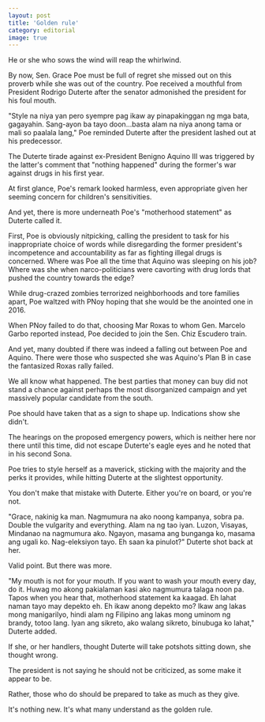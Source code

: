 ```yaml
---
layout: post
title: 'Golden rule'
category: editorial
image: true
---
```


He or she who sows the wind will reap the whirlwind.

By now, Sen. Grace Poe must be full of regret she missed out on this proverb while she was out of the country.
Poe received a mouthful from President Rodrigo Duterte after the senator admonished the president for his foul mouth.

"Style na niya yan pero syempre pag ikaw ay pinapakinggan ng mga bata, gagayahin. Sang-ayon ba tayo doon...basta alam na niya anong tama or mali so paalala lang," Poe reminded Duterte after the president lashed out at his predecessor.

The Duterte tirade against ex-President Benigno Aquino III was triggered by the latter's comment that "nothing happened" during the former's war against drugs in his first year.

At first glance, Poe's remark looked harmless, even appropriate given her seeming concern for children's sensitivities.

And yet, there is more underneath Poe's "motherhood statement" as Duterte called it.

First, Poe is obviously nitpicking, calling the president to task for his inappropriate choice of words while disregarding the former president's incompetence and accountability as far as fighting illegal drugs is concerned.
Where was Poe all the time that Aquino was sleeping on his job? Where was she when narco-politicians were cavorting with drug lords that pushed the country towards the edge?

While drug-crazed zombies terrorized neighborhoods and tore families apart, Poe waltzed with PNoy hoping that she would be the anointed one in 2016.

When PNoy failed to do that, choosing Mar Roxas to whom Gen. Marcelo Garbo reported instead, Poe decided to join the Sen. Chiz Escudero train.

And yet, many doubted if there was indeed a falling out between Poe and Aquino. There were those who suspected she was Aquino's Plan B in case the fantasized Roxas rally failed.

We all know what happened. The best parties that money can buy did not stand a chance against perhaps the most disorganized campaign and yet massively popular candidate from the south.

Poe should have taken that as a sign to shape up. Indications show she didn't.

The hearings on the proposed emergency powers, which is neither here nor there until this time, did not escape Duterte's eagle eyes and he noted that in his second Sona.

Poe tries to style herself as a maverick, sticking with the majority and the perks it provides, while hitting Duterte at the slightest opportunity.

You don't make that mistake with Duterte. Either you're on board, or you're not.

"Grace, nakinig ka man. Nagmumura na ako noong kampanya, sobra pa. Double the vulgarity and everything. Alam na ng tao iyan. Luzon, Visayas, Mindanao na nagmumura ako. Ngayon, masama ang bunganga ko, masama ang ugali ko. Nag-eleksiyon tayo. Eh saan ka pinulot?" Duterte shot back at her.

Valid point. But there was more.

"My mouth is not for your mouth. If you want to wash your mouth every day, do it. Huwag mo akong pakialaman kasi ako nagmumura talaga noon pa. Tapos when you hear that, motherhood statement ka kaagad. Eh lahat naman tayo may depekto eh. Eh ikaw anong depekto mo? Ikaw ang lakas mong manigarilyo, hindi alam ng Filipino ang lakas mong uminom ng brandy, totoo lang. Iyan ang sikreto, ako walang sikreto, binubuga ko lahat," Duterte added.

If she, or her handlers, thought Duterte will take potshots sitting down, she thought wrong.

The president is not saying he should not be criticized, as some make it appear to be. 

Rather, those who do should be prepared to take as much as they give.

It's nothing new. It's what many understand as the golden rule.
